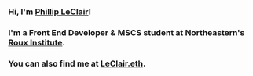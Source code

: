 ### Hi, I'm [Phillip LeClair](https://twitter.com/phillipleclair)! 

### I'm a Front End Developer & MSCS student at Northeastern's [Roux Institute](https://roux.northeastern.edu/).

### You can also find me at [LeClair.eth](https://leclair.eth.co/).
